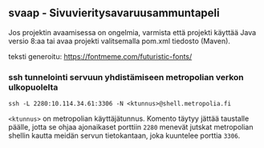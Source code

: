 ## svaap - Sivuvieritysavaruusammuntapeli

Jos projektin avaamisessa on ongelmia, varmista että projekti käyttää Java versio 8:aa tai avaa projekti valitsemalla pom.xml tiedosto (Maven).

teksti generoitu: https://fontmeme.com/futuristic-fonts/

### ssh tunnelointi servuun yhdistämiseen metropolian verkon ulkopuolelta
    ssh -L 2280:10.114.34.61:3306 -N <ktunnus>@shell.metropolia.fi
```<ktunnus>``` on metropolian käyttäjätunnus. Komento täytyy jättää taustalle päälle, jotta se ohjaa ajonaikaset porttiin ```2280``` menevät jutskat metropolian shellin kautta meidän servun tietokantaan, joka kuuntelee porttia ```3306```.
